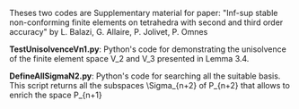 Theses two codes are Supplementary material for paper: 
"Inf-sup stable non-conforming finite elements on tetrahedra with second and third order accuracy"
by L. Balazi, G. Allaire, P. Jolivet, P. Omnes 

**TestUnisolvenceVn1.py**: Python's code for demonstrating the unisolvence of the finite element space V_2 and V_3 presented in Lemma 3.4.

**DefineAllSigmaN2.py**: Python's code for searching all the suitable basis. This script returns all the subspaces \Sigma_{n+2} of P_{n+2} that allows to enrich the space P_{n+1}
